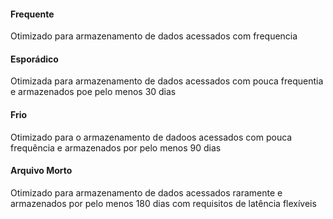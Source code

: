 #### Frequente
Otimizado para armazenamento de dados acessados com frequencia

#### Esporádico
Otimizada para armazenamento de dados acessados com pouca frequentia e armazenados poe pelo menos 30 dias

#### Frio
Otimizado para o armazenamento de dadoos acessados com pouca frequência e armazenados por pelo menos 90 dias

#### Arquivo Morto
Otimizado para armazenamento de dados acessados raramente e armazenados por pelo menos 180 dias com requisitos de latência flexíveis
